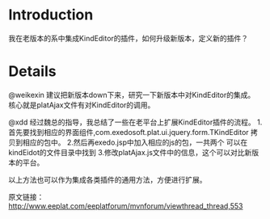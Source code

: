 # Introduction #

我在老版本的系中集成KindEditor的插件，如何升级新版本，定义新的插件？


# Details #
@weikexin
建议把新版本down下来，研究一下新版本中对KindEditor的集成。 核心就是platAjax文件有对KindEditor的调用。

@xdd
经过魏总的指导，我总结了一些在老平台上扩展KindEditor插件的流程。
1.首先要找到相应的界面组件,com.exedosoft.plat.ui.jquery.form.TKindEditor
拷贝到相应的包中。
2.然后再exedo.jsp中加入相应的js的包，一共两个
可以在kindEidot的文件目录中找到
3.修改platAjax.js文件中的信息，这个可以对比新版本的平台。

以上方法也可以作为集成各类插件的通用方法，方便进行扩展。

原文链接：
http://www.eeplat.com/eeplatforum/mvnforum/viewthread_thread,553